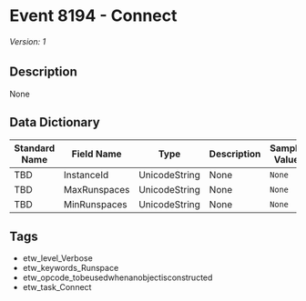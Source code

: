 # Event 8194 - Connect
###### Version: 1

## Description
None

## Data Dictionary
|Standard Name|Field Name|Type|Description|Sample Value|
|---|---|---|---|---|
|TBD|InstanceId|UnicodeString|None|`None`|
|TBD|MaxRunspaces|UnicodeString|None|`None`|
|TBD|MinRunspaces|UnicodeString|None|`None`|

## Tags
* etw_level_Verbose
* etw_keywords_Runspace
* etw_opcode_tobeusedwhenanobjectisconstructed
* etw_task_Connect